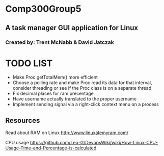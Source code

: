 # Comp300Group5
## A task manager GUI application for Linux
### Created by: Trent McNabb & David Jatczak

# TODO LIST
- Make Proc.getTotalMem() more efficient
- Choose a polling rate and make Proc read its data for that interval, consider threading or see if the Proc class is on a separate thread
- Fix decimal places for ram precentage
- Have username actually translated to the proper username
- Implement sending signal via a right-click context menu on a process

## Resources

Read about RAM on Linux
http://www.linuxatemyram.com/

CPU usage
https://github.com/Leo-G/DevopsWiki/wiki/How-Linux-CPU-Usage-Time-and-Percentage-is-calculated
